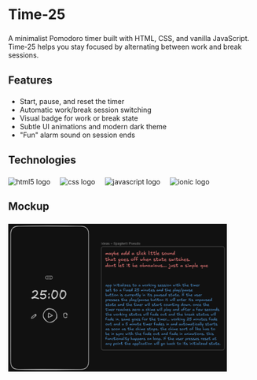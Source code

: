 <h1 align="left">Time-25</h1>

###

<p align="left">A minimalist Pomodoro timer built with HTML, CSS, and vanilla JavaScript. Time-25 helps you stay focused by alternating between work and break sessions.</p>

###

<h2 align="left">Features</h2>

###

- Start, pause, and reset the timer
- Automatic work/break session switching
- Visual badge for work or break state
- Subtle UI animations and modern dark theme
- "Fun" alarm sound on session ends

###

<h2 align="left">Technologies</h2>

###

<div align="left">
  <img src="https://img.shields.io/badge/HTML5-E34F26?logo=html5&logoColor=white&style=for-the-badge" height="40" alt="html5 logo"  />
  <img width="12" />
  <img src="https://img.shields.io/badge/CSS-1572B6?logo=css&logoColor=white&style=for-the-badge" height="40" alt="css logo"  />
  <img width="12" />
  <img src="https://img.shields.io/badge/JavaScript-F7DF1E?logo=javascript&logoColor=black&style=for-the-badge" height="40" alt="javascript logo"  />
  <img width="12" />
  <img src="https://img.shields.io/badge/Ionic-3880FF?logo=ionic&logoColor=white&style=for-the-badge" height="40" alt="ionic logo"  />
</div>

###

<h2 align="left">Mockup</h2>

###

<div align="left">
  <img height="300" src="./assets/images/mockup.png"  />
</div>

###
